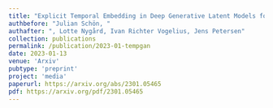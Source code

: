 ```yaml
---
title: "Explicit Temporal Embedding in Deep Generative Latent Models for Longitudinal Medical Image Synthesis"
authbefore: "Julian Schön, " 
authafter: ", Lotte Nygård, Ivan Richter Vogelius, Jens Petersen"
collection: publications
permalink: /publication/2023-01-tempgan
date: 2023-01-13
venue: 'Arxiv'
pubtype: 'preprint'
project: 'media'
paperurl: https://arxiv.org/abs/2301.05465
pdf: https://arxiv.org/pdf/2301.05465
---
```

